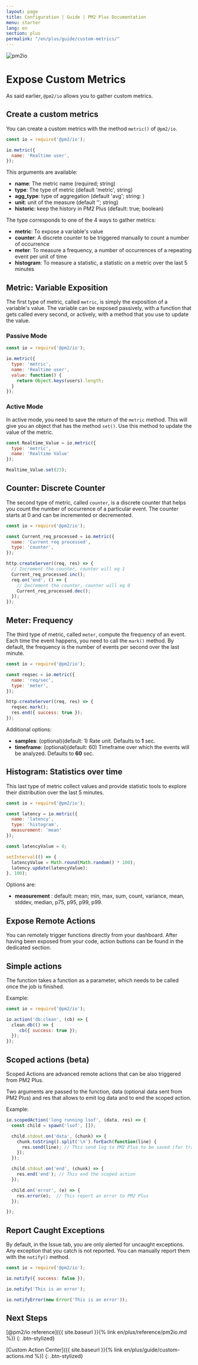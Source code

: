 ```yaml
---
layout: page
title: Configuration | Guide | PM2 Plus Documentation
menu: starter
lang: en
section: plus
permalink: "/en/plus/guide/custom-metrics/"
---
```


![pm2io](https://raw.githubusercontent.com/keymetrics/branding/master/logos/pm2ioAPM/io-white.png)

# Expose Custom Metrics

As said earlier, `@pm2/io` allows you to gather custom metrics.

## Create a custom metrics

You can create a custom metrics with the method `metric()` of `@pm2/io`.

```javascript
const io = require('@pm2/io');

io.metric({
  name: 'Realtime user',
});
```

This arguments are available:

- **name**: The metric name (required; string)
- **type**: The type of metric (default 'metric', string)
- **agg_type**: type of aggregation (default 'avg'; string: )
- **unit**: unit of the measure (default ''; string)
- **historic**: keep the history in PM2 Plus (default: true; boolean)

The type corresponds to one of the 4 ways to gather metrics:

- **metric**: To expose a variable's value
- **counter**: A discrete counter to be triggered manually to count a number of occurrence
- **meter**: To measure a frequency, a number of occurrences of a repeating event per unit of time
- **histogram**: To measure a statistic, a statistic on a metric over the last 5 minutes

## Metric: Variable Exposition

The first type of metric, called `metric`, is simply the exposition of a variable's value. The variable can be exposed passively, with a function that gets called every second, or actively, with a method that you use to update the value.

### Passive Mode

```javascript
const io = require('@pm2/io');

io.metric({
  type: 'metric',
  name: 'Realtime user',
  value: function() {
    return Object.keys(users).length;
  }
});
```

### Active Mode

In active mode, you need to save the return of the `metric` method. This will give you an object that has the method `set()`. Use this method to update the value of the metric.

```javascript
const Realtime_Value = io.metric({
  type: 'metric',
  name: 'Realtime Value'
});

Realtime_Value.set(23);
```

## Counter: Discrete Counter

The second type of metric, called `counter`, is a discrete counter that helps you count the number of occurrence of a particular event. The counter starts at 0 and can be incremented or decremented.

```javascript
const io = require('@pm2/io');

const Current_req_processed = io.metric({
  name: 'Current req processed',
  type: 'counter',
});

http.createServer((req, res) => {
  // Increment the counter, counter will eq 1
  Current_req_processed.inc();
  req.on('end', () => {
    // Decrement the counter, counter will eq 0
    Current_req_processed.dec();
  });
});
```

## Meter: Frequency

The third type of metric, called `meter`, compute the frequency of an event. Each time the event happens, you need to call the `mark()` method. By default, the frequency is the number of events per second over the last minute.

```javascript
const io = require('@pm2/io');

const reqsec = io.metric({
  name: 'req/sec',
  type: 'meter',
});

http.createServer((req, res) => {
  reqsec.mark();
  res.end({ success: true });
});
```

Additional options:
- **samples**: (optional)(default: 1) Rate unit. Defaults to **1** sec.
- **timeframe**: (optional)(default: 60) Timeframe over which the events will be analyzed. Defaults to **60** sec.

## Histogram: Statistics over time

This last type of metric collect values and provide statistic tools to explore their distribution over the last 5 minutes.

```javascript
const io = require('@pm2/io');

const latency = io.metric({
  name: 'latency',
  type: 'histogram',
  measurement: 'mean'
});

const latencyValue = 0;

setInterval(() => {
  latencyValue = Math.round(Math.random() * 100);
  latency.update(latencyValue);
}, 100);
```

Options are:
- **measurement** : default: mean; min, max, sum, count, variance, mean, stddev, median, p75, p95, p99, p99.

## Expose Remote Actions

You can remotely trigger functions directly from your dashboard. After having been exposed from your code, action buttons can be found in the dedicated section.

## Simple actions

The function takes a function as a parameter, which needs to be called once the job is finished.

Example:

```javascript
const io = require('@pm2/io');

io.action('db:clean', (cb) => {
  clean.db(() => {
     cb({ success: true });
  });
});
```

## Scoped actions (beta)

Scoped Actions are advanced remote actions that can be also triggered from PM2 Plus.

Two arguments are passed to the function, data (optional data sent from PM2 Plus) and res that allows to emit log data and to end the scoped action.

Example:

```javascript
io.scopedAction('long running lsof', (data, res) => {
  const child = spawn('lsof', []);

  child.stdout.on('data', (chunk) => {
    chunk.toString().split('\n').forEach(function(line) {
      res.send(line); // This send log to PM2 Plus to be saved (for tracking)
    });
  });

  child.stdout.on('end', (chunk) => {
    res.end('end'); // This end the scoped action
  });

  child.on('error', (e) => {
    res.error(e);  // This report an error to PM2 Plus
  });

});
```

## Report Caught Exceptions

By default, in the Issue tab, you are only alerted for uncaught exceptions. Any exception that you catch is not reported. You can manually report them with the `notify()` method.

```javascript
const io = require('@pm2/io');

io.notify({ success: false });

io.notify('This is an error');

io.notifyError(new Error('This is an error'));
```

## Next Steps


[@pm2/io reference]({{ site.baseurl }}{% link en/plus/reference/pm2io.md %})
{: .btn-stylized}

[Custom Action Center]({{ site.baseurl }}{% link en/plus/guide/custom-actions.md %})
{: .btn-stylized}
